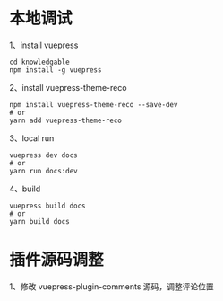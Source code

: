 # 本地调试
1、install vuepress
```shell
cd knowledgable
npm install -g vuepress

```
2、install vuepress-theme-reco
```shell
npm install vuepress-theme-reco --save-dev
# or
yarn add vuepress-theme-reco
```
3、local run
```shell
vuepress dev docs
# or 
yarn run docs:dev
```
4、build
```shell
vuepress build docs
# or
yarn build docs
```

# 插件源码调整
1、修改 vuepress-plugin-comments 源码，调整评论位置
```html

```